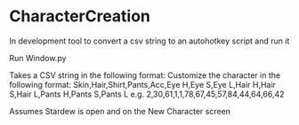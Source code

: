 # CharacterCreation
In development tool to convert a csv string to an autohotkey script and run it

Run Window.py

Takes a CSV string in the following format:
Customize the character in the following format:
Skin,Hair,Shirt,Pants,Acc,Eye H,Eye S,Eye L,Hair H,Hair S,Hair L,Pants H,Pants S,Pants L
e.g.
2,30,61,1,1,78,67,45,57,84,44,64,66,42

Assumes Stardew is open and on the New Character screen
